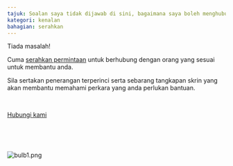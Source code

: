 ```yaml
---
tajuk: Soalan saya tidak dijawab di sini, bagaimana saya boleh menghubungi sokongan?
kategori: kenalan
bahagian: serahkan
---
```

Tiada masalah! 


Cuma [serahkan permintaan](https://help.Studycat.com/hc/en-gb/requests/new) untuk berhubung dengan orang yang sesuai untuk membantu anda.


Sila sertakan penerangan terperinci serta sebarang tangkapan skrin yang akan membantu memahami perkara yang anda perlukan bantuan.


 


[Hubungi kami](https://help.Studycat.com/hc/en-gb/requests/new)


 


 


 ![bulb1.png](https://help.Studycat.com/hc/article_attachments/31662880176025)